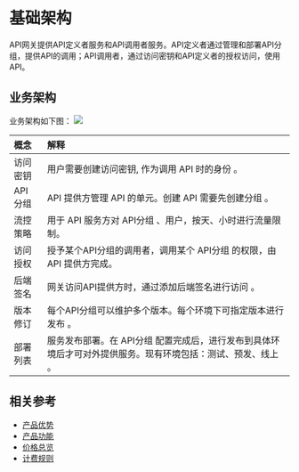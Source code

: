 # 基础架构
API网关提供API定义者服务和API调用者服务。API定义者通过管理和部署API分组，提供API的调用；API调用者，通过访问密钥和API定义者的授权访问，使用API。

## 业务架构
业务架构如下图：
![](../../../../image/Internet-Middleware/API-Gateway/%E4%BA%A7%E5%93%81%E6%9E%B6%E6%9E%84.png)

| 概念 | 解释 |
| :- | :- |
|  访问密钥  |  用户需要创建访问密钥, 作为调用 API 时的身份 。 |	
|   API 分组 |  API 提供方管理 API 的单元。创建 API 需要先创建分组 。 |
| 流控策略  | 用于 API 服务方对 API分组 、用户，按天、小时进行流量限制。|
| 访问授权   | 授予某个API分组的调用者，调用某个 API分组 的权限，由 API 提供方完成。  |
| 后端签名   | 网关访问API提供方时，通过添加后端签名进行访问 。 |
| 版本修订   | 每个API分组可以维护多个版本。每个环境下可指定版本进行发布  。 |
| 部署列表   | 服务发布部署。在 API分组 配置完成后，进行发布到具体环境后才可对外提供服务。现有环境包括：测试、预发、线上 。 |



## 相关参考

- [产品优势](../Introduction/Benefits.md)
- [产品功能](../Introduction/Features.md)
- [价格总览](../Pricing/Price-Overview.md)
- [计费规则](../Pricing/Billing-Rules.md)




